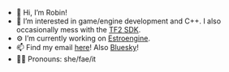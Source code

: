 - 👋 Hi, I’m Robin!
- 👀 I’m interested in game/engine development and C++. I also occasionally mess with the [TF2 SDK](https://github.com/ValveSoftware/source-sdk-2013).
- ⚙️ I’m currently working on [Estroengine](https://github.com/RobinsAviary/Estroengine).
- 📫 Find my email [here](https://robinsaviary.com/about)! Also [Bluesky](https://bsky.app/profile/robinsaviary.com)!
- 🏳️‍⚧️ Pronouns: she/fae/it
